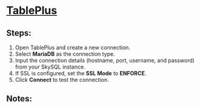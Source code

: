 # [TablePlus](https://tableplus.com/download)

## Steps:
1. Open TablePlus and create a new connection.
2. Select **MariaDB** as the connection type.
3. Input the connection details (hostname, port, username, and password) from your SkySQL instance.
4. If SSL is configured, set the **SSL Mode** to **ENFORCE**.
5. Click **Connect** to test the connection.

## Notes:

